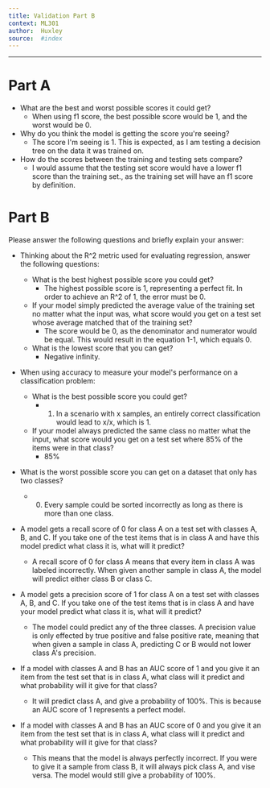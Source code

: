 ```yaml
---
title: Validation Part B
context: ML301
author:  Huxley
source:  #index
---
```


---

# Part A

- What are the best and worst possible scores it could get?
	- When using f1 score, the best possible score would be 1, and the worst would be 0. 
- Why do you think the model is getting the score you're seeing? 
	- The score I'm seeing is 1. This is expected, as I am testing a decision tree on the data it was trained on. 
- How do the scores between the training and testing sets compare?
	- I would assume that the testing set score would have a lower f1 score than the training set., as the training set will have an f1 score by definition.  







# Part B

Please answer the following questions and briefly explain your answer:

- Thinking about the R^2 metric used for evaluating regression, answer the following questions:
	- What is the best highest possible score you could get?
		- The highest possible score is 1, representing a perfect fit. In order to achieve an R^2 of 1, the error must be 0. 
	- If your model simply predicted the average value of the training set no matter what the input was, what score would you get on a test set whose average matched that of the training set?
		- The score would be 0, as the denominator and numerator would be equal. This would result in the equation 1-1, which equals 0. 
	- What is the lowest score that you can get?
		- Negative infinity. 
- When using accuracy to measure your model's performance on a classification problem:
	- What is the best possible score you could get?
		- 1. In a scenario with x samples, an entirely correct classification would lead to x/x, which is 1. 
	- If your model always predicted the same class no matter what the input, what score would you get on a test set where 85% of the items were in that class?
		- 85%
- What is the worst possible score you can get on a dataset that only has two classes?
	- 0. Every sample could be sorted incorrectly as long as there is more than one class. 

- A model gets a recall score of 0 for class A on a test set with classes A, B, and C. If you take one of the test items that is in class A and have this model predict what class it is, what will it predict?
	- A recall score of 0 for class A means that every item in class A was labeled incorrectly. When given another sample in class A, the model will predict either class B or class C.

- A model gets a precision score of 1 for class A on a test set with classes A, B, and C. If you take one of the test items that is in class A and have your model predict what class it is, what will it predict?
	- The model could predict any of the three classes. A precision value is only effected by true positive and false positive rate, meaning that when given a sample in class A, predicting C or B would not lower class A's precision.
	
- If a model with classes A and B has an AUC score of 1 and you give it an item from the test set that is in class A, what class will it predict and what probability will it give for that class?
	- It will predict class A, and give a probability of 100%. This is because an AUC score of 1 represents a perfect model.  


- If a model with classes A and B has an AUC score of 0 and you give it an item from the test set that is in class A, what class will it predict and what probability will it give for that class?
	- This means that the model is always perfectly incorrect. If you were to give it a sample from class B, it will always pick class A, and vise versa. The model would still give a probability of 100%.  
















